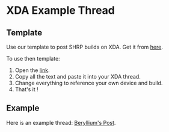 # XDA Example Thread

## Template

Use our template to post SHRP builds on XDA. Get it from [here](https://raw.githubusercontent.com/DNI9/SHRP_/master/SHRP_xda_template.txt).

To use then template:

1. Open the [link](https://raw.githubusercontent.com/DNI9/SHRP_/master/SHRP_xda_template.txt).
2. Copy all the text and paste it into your XDA thread.
3. Change everything to reference your own device and build.
4. That's it !

## Example

Here is an example thread:  [Beryllium's Post](https://forum.xda-developers.com/poco-f1/development/recovery-skyhawk-recovery-project-t3905564).
